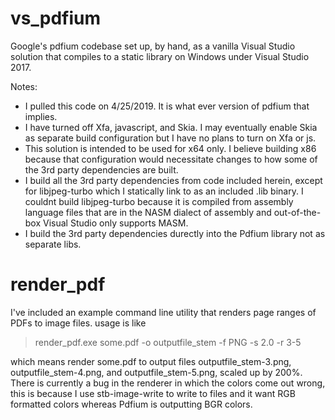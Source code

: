 # vs_pdfium
Google's pdfium codebase set up, by hand, as a vanilla Visual Studio solution that compiles to a static library on Windows under Visual Studio 2017.

Notes:
* I pulled this code on 4/25/2019. It is what ever version of pdfium that implies.
* I have turned off Xfa, javascript, and Skia. I may eventually enable Skia as separate build configuration but I have no plans to turn on Xfa or js.
* This solution is intended to be used for x64 only. I believe building x86 because that configuration would necessitate changes to how some of the 3rd party dependencies are built.
* I build all the 3rd party dependencies from code included herein, except for libjpeg-turbo which I statically link to as an included .lib binary. I couldnt build libjpeg-turbo because it is compiled from assembly language files that are in the NASM dialect of assembly and out-of-the-box Visual Studio only supports MASM.
* I build the 3rd party dependencies durectly into the Pdfium library not as separate libs.
# render_pdf

I've included an example command line utility that renders page ranges of PDFs to image files. usage is like

>render_pdf.exe some.pdf -o outputfile_stem -f PNG -s 2.0 -r 3-5

which means render some.pdf to output files outputfile_stem-3.png, outputfile_stem-4.png, and outputfile_stem-5.png, scaled up by 200%. There is currently a bug in the renderer in which the colors come out wrong, this is because I use stb-image-write to write to files and it want RGB formatted colors whereas Pdfium is outputting BGR colors.
